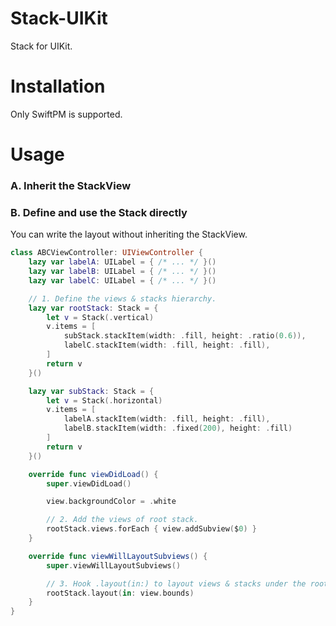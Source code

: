 # Stack-UIKit
Stack for UIKit.

# Installation

Only SwiftPM is supported.

# Usage

### A. Inherit the StackView 



### B. Define and use the Stack directly

You can write the layout without inheriting the StackView.

```swift
class ABCViewController: UIViewController {
    lazy var labelA: UILabel = { /* ... */ }()
    lazy var labelB: UILabel = { /* ... */ }()
    lazy var labelC: UILabel = { /* ... */ }()

    // 1. Define the views & stacks hierarchy.
    lazy var rootStack: Stack = {
        let v = Stack(.vertical)
        v.items = [
            subStack.stackItem(width: .fill, height: .ratio(0.6)),
            labelC.stackItem(width: .fill, height: .fill),
        ]
        return v
    }()

    lazy var subStack: Stack = {
        let v = Stack(.horizontal)
        v.items = [
            labelA.stackItem(width: .fill, height: .fill),
            labelB.stackItem(width: .fixed(200), height: .fill)
        ]
        return v
    }()

    override func viewDidLoad() {
        super.viewDidLoad()

        view.backgroundColor = .white

        // 2. Add the views of root stack.
        rootStack.views.forEach { view.addSubview($0) }
    }

    override func viewWillLayoutSubviews() {
        super.viewWillLayoutSubviews()

        // 3. Hook .layout(in:) to layout views & stacks under the root stack.
        rootStack.layout(in: view.bounds)
    }
}
```
